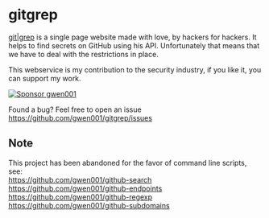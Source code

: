# gitgrep

[git|grep](http://gitgrep.me) is a single page website made with love, by hackers for hackers. It helps to find secrets on GitHub using his API.
Unfortunately that means that we have to deal with the restrictions in place.

This webservice is my contribution to the security industry, if you like it, you can support my work.

<a href="https://github.com/sponsors/gwen001" title="Sponsor gwen001"><img src="https://raw.githubusercontent.com/gwen001/pentest-tools/master/github-sponsor.jpg" alt="Sponsor gwen001" title="Sponsor gwen001"></a>

Found a bug? Feel free to open an issue https://github.com/gwen001/gitgrep/issues


## Note

This project has been abandoned for the favor of command line scripts, see:  
https://github.com/gwen001/github-search 
https://github.com/gwen001/github-endpoints 
https://github.com/gwen001/github-regexp 
https://github.com/gwen001/github-subdomains 

